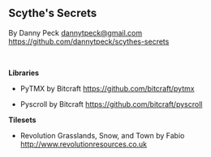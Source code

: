 ## Scythe's Secrets
By Danny Peck dannytpeck@gmail.com<br>
https://github.com/dannytpeck/scythes-secrets

<br>

<b>Libraries</b>
* PyTMX by Bitcraft https://github.com/bitcraft/pytmx

* Pyscroll by Bitcraft https://github.com/bitcraft/pyscroll

<b>Tilesets</b>
* Revolution Grasslands, Snow, and Town by Fabio http://www.revolutionresources.co.uk
